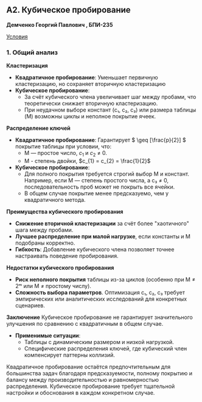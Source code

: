 ## A2. Кубическое пробирование

**Демченко Георгий Павлович , БПИ-235**

[Условия](https://github.com/AvtorPaka/Alg-DS/blob/master/src/SET_5/AnalysisTasks/spec/spec_2.pdf)

### 1. Общий анализ

**Кластеризация**

- **Квадратичное пробирование**: Уменьшает первичную кластеризацию, но сохраняет вторичную кластеризацию
- **Кубическое пробирование**: 
  - За счёт кубического члена увеличивает шаг между пробами, что теоретически снижает вторичную кластеризацию.
  - При неудачном выборе констант (c₁, c₂, c₃) или размера таблицы (M) возможны циклы и неполное покрытие ячеек.


**Распределение ключей**
- **Квадратичное пробирование**: Гарантирует $ \geq [\frac{p}{2}] $ покрытие таблицы при условии, что:
  - M — простое число, $c_{1}$ и $c_{2}$ ≠ 0.
  - M - степень двойки, $c_{1} = c_{2} = \frac{1}{2}$
- **Кубическое пробирование**: 
  - Для полного покрытия требуется строгий выбор M и констант. Например, если M — степень простого числа, а c₃ ≠ 0, последовательность проб может не покрыть все ячейки.
  - В общем случае покрытие менее предсказуемо, чем у квадратичного метода.


**Преимущества кубического пробирования**

-  **Снижение вторичной кластеризации** за счёт более "хаотичного" шага между пробами.
- **Лучшее распределение при малой нагрузке**, если константы и M подобраны корректно.
- **Гибкость**: Добавление кубического члена позволяет точнее настраивать поведение пробирования.


**Недостатки кубического пробирования**
- **Риск неполного покрытия** таблицы из-за циклов (особенно при M ≠ 2ᵐ или M ≠ простому числу).
- **Сложность выбора параметров**. Оптимизация c₁, c₂, c₃ требует эмпирических или аналитических исследований для конкретных сценариев.

**Заключение**
Кубическое пробирование не гарантирует значительного улучшения по сравнению с квадратичным в общем случае.  
- **Применимые ситуации**:
  - Таблицы с динамическим размером и низкой нагрузкой.
  - Специфические распределения ключей, где кубический член компенсирует паттерны коллизий.

Квадратичное пробирование остаётся предпочтительным для большинства задач благодаря предсказуемости, полному покрытию и балансу между производительностью и равномерностью распределения. Кубическое пробирование требует тщательной настройки и обоснования в каждом конкретном случае.